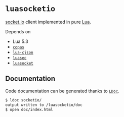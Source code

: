# `luasocketio`

[socket.io](http://socket.io/) client implemented in pure [Lua](https://www.lua.org/).

Depends on

- Lua 5.3
- [`copas`](https://luarocks.org/modules/tieske/copas)
- [`lua-cjson`](https://luarocks.org/modules/luarocks/lua-cjson)
- [`luasec`](https://luarocks.org/modules/brunoos/luasec)
- [`luasocket`](https://luarocks.org/modules/luarocks/luasocket)

## Documentation

Code documentation can be generated thanks to [`LDoc`](http://stevedonovan.github.io/ldoc/).

```bash
$ ldoc socketio/
output written to /luasocketio/doc
$ open doc/index.html
```

